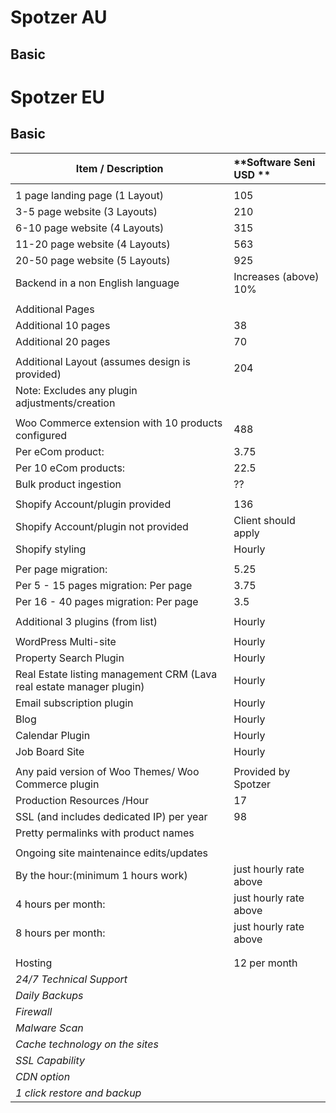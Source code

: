 # Spotzer AU
## Basic

# Spotzer EU
## Basic
|  **Item / Description** | **Software Seni USD ** |
|  ------ | :------ |
|   |  |
|  1 page landing page (1 Layout) | 105 |
|  3-5 page website (3 Layouts) | 210 |
|  6-10 page website (4 Layouts) | 315 |
|  11-20 page website (4 Layouts) | 563 |
|  20-50 page website (5 Layouts) | 925 |
|  Backend in a non English language  | Increases (above) 10% |
|   |  |
|  Additional Pages |  |
|  Additional 10 pages | 38 |
|  Additional 20 pages | 70 |
|   |  |
|  Additional Layout (assumes design is provided) | 204 |
|  Note: Excludes any plugin adjustments/creation |  |
|   |  |
|  Woo Commerce extension with 10 products configured | 488 |
|  Per eCom product:  | 3.75 |
|  Per 10 eCom products:  | 22.5 |
|  Bulk product ingestion | ?? |
|   |  |
|  Shopify Account/plugin provided | 136 |
|  Shopify Account/plugin not provided | Client should apply |
|  Shopify styling | Hourly |
|   |  |
|  Per page migration:  | 5.25 |
|  Per 5 - 15 pages migration: Per page | 3.75 |
|  Per 16 - 40 pages migration: Per page | 3.5 |
|   |  |
|  Additional 3 plugins (from list)  | Hourly |
|   |  |
|  WordPress Multi-site  | Hourly |
|  Property Search Plugin | Hourly |
|  Real Estate listing management CRM  (Lava real estate manager plugin) | Hourly |
|  Email subscription plugin | Hourly |
|  Blog  | Hourly |
|  Calendar Plugin  | Hourly |
|  Job Board Site  | Hourly |
|   |  |
|  Any paid version of Woo Themes/ Woo Commerce plugin | Provided by Spotzer |
|  Production Resources /Hour | 17 |
|  SSL (and includes dedicated IP) per year | 98 |
|  Pretty permalinks with product names |  |
|   |  |
|  Ongoing site maintenaince edits/updates |  |
|  By the hour:(minimum 1 hours work) | just hourly rate above |
|  4 hours per month:  | just hourly rate above |
|  8 hours per month:  | just hourly rate above |
|   |  |
|   |  |
|  Hosting | 12 per month |
|  *24/7 Technical Support* |  |
|  *Daily Backups* |  |
|  *Firewall* |  |
|  *Malware Scan* |  |
|  *Cache technology on the sites* |  |
|  *SSL Capability* |  |
|  *CDN option* |  |
|  *1 click restore and backup* |  |
